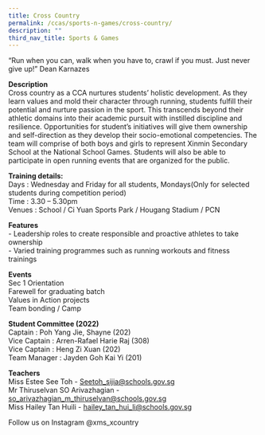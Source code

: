 ```yaml
---
title: Cross Country
permalink: /ccas/sports-n-games/cross-country/
description: ""
third_nav_title: Sports & Games
---
```

“Run when you can, walk when you have to, crawl if you must. Just never give up!” Dean Karnazes

  

**Description** <br>
Cross country as a CCA nurtures students’ holistic development. As they learn values and mold their character through running, students fulfill their potential and nurture passion in the sport. This transcends beyond their athletic domains into their academic pursuit with instilled discipline and resilience. Opportunities for student’s initiatives will give them ownership and self-direction as they develop their socio-emotional competencies. The team will comprise of both boys and girls to represent Xinmin Secondary School at the National School Games. Students will also be able to participate in open running events that are organized for the public. 

 

**Training details:** <br>
Days : Wednesday and Friday for all students, Mondays(Only for selected students during competition period)<br>
Time : 3.30 – 5.30pm<br>
Venues : School / Ci Yuan Sports Park / Hougang Stadium / PCN


**Features** <br>
\- Leadership roles to create responsible and proactive athletes to take ownership <br>
\- Varied training programmes such as running workouts and fitness trainings


**Events** <br>
Sec 1 Orientation<br>
Farewell for graduating batch<br>
Values in Action projects<br>
Team bonding / Camp

  
**Student Committee (2022)** <br>
Captain : Poh Yang Jie, Shayne (202) <br>
Vice Captain : Arren-Rafael Harie Raj (308) <br>
Vice Captain : Heng Zi Xuan (202) <br>
Team Manager : Jayden Goh Kai Yi (201)

  

**Teachers** <br>
Miss Estee See Toh  - Seetoh_sijia@schools.gov.sg<br>
Mr Thiruselvan SO Arivazhagian - so_arivazhagian_m_thiruselvan@schools.gov.sg<br>
Miss Hailey Tan Huili - hailey_tan_hui_li@schools.gov.sg<br>


Follow us on Instagram @xms\_xcountry